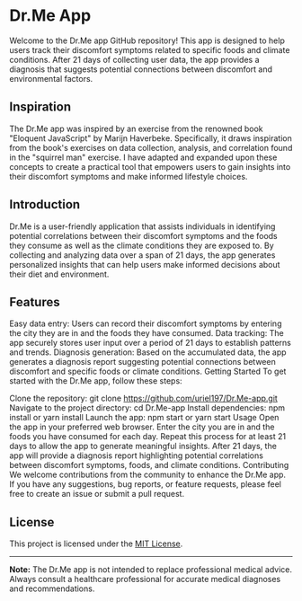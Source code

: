 
# Dr.Me App
Welcome to the Dr.Me app GitHub repository! This app is designed to help users track their discomfort symptoms related to specific foods and climate conditions. After 21 days of collecting user data, the app provides a diagnosis that suggests potential connections between discomfort and environmental factors.

## Inspiration
The Dr.Me app was inspired by an exercise from the renowned book "Eloquent JavaScript" by Marijn Haverbeke. Specifically, it draws inspiration from the book's exercises on data collection, analysis, and correlation found in the "squirrel man" exercise. I have adapted and expanded upon these concepts to create a practical tool that empowers users to gain insights into their discomfort symptoms and make informed lifestyle choices.

## Introduction
Dr.Me is a user-friendly application that assists individuals in identifying potential correlations between their discomfort symptoms and the foods they consume as well as the climate conditions they are exposed to. By collecting and analyzing data over a span of 21 days, the app generates personalized insights that can help users make informed decisions about their diet and environment.

## Features
Easy data entry: Users can record their discomfort symptoms by entering the city they are in and the foods they have consumed.
Data tracking: The app securely stores user input over a period of 21 days to establish patterns and trends.
Diagnosis generation: Based on the accumulated data, the app generates a diagnosis report suggesting potential connections between discomfort and specific foods or climate conditions.
Getting Started
To get started with the Dr.Me app, follow these steps:

Clone the repository: git clone https://github.com/uriel197/Dr.Me-app.git
Navigate to the project directory: cd Dr.Me-app
Install dependencies: npm install or yarn install
Launch the app: npm start or yarn start
Usage
Open the app in your preferred web browser.
Enter the city you are in and the foods you have consumed for each day.
Repeat this process for at least 21 days to allow the app to generate meaningful insights.
After 21 days, the app will provide a diagnosis report highlighting potential correlations between discomfort symptoms, foods, and climate conditions.
Contributing
We welcome contributions from the community to enhance the Dr.Me app. If you have any suggestions, bug reports, or feature requests, please feel free to create an issue or submit a pull request.

## License
This project is licensed under the [MIT License](LICENSE).

---

**Note:** The Dr.Me app is not intended to replace professional medical advice. Always consult a healthcare professional for accurate medical diagnoses and recommendations.
